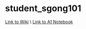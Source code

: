 # student_sgong101

[Link to Wiki](https://github.com/bcb420-2020/student_sgong101/wiki) \\
[Link to A1 Notebook](https://github.com/bcb420-2020/student_sgong101/blob/master/BCB420_A1.nb.html)
